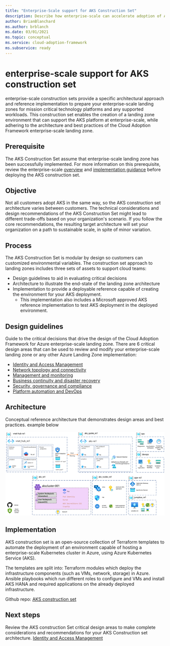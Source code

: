 ```yaml
---
title: "Enterprise-Scale support for AKS Construction Set"
description: Describe how enterprise-scale can accelerate adoption of AKS
author: BrianBlanchard
ms.author: brblanch
ms.date: 03/01/2021
ms.topic: conceptual
ms.service: cloud-adoption-framework
ms.subservice: ready
---
```


# enterprise-scale support for AKS construction set
  
enterprise-scale construction sets provide a specific architectural approach and reference implementation to prepare your enterprise-scale landing zones for mission critical technology platforms and any supported workloads. This construction set enables the creation of a landing zone environment that can support the AKS platform at enterprise-scale, while adhering to the architecture and best practices of the Cloud Adoption Framework enterprise-scale landing zone.

## Prerequisite

The AKS Construction Set assume that enterprise-scale landing zone has been successfully implemented. For more information on this prerequisite, review the enterprise-scale [overview](https://docs.microsoft.com/azure/cloud-adoption-framework/ready/enterprise-scale/) and [implementation guidance](https://docs.microsoft.com/azure/cloud-adoption-framework/ready/enterprise-scale/implementation) before deploying the AKS construction set.

## Objective

Not all customers adopt AKS in the same way, so the AKS construction set architecture varies between customers. The technical considerations and design recommendations of the AKS Construction Set might lead to different trade-offs based on your organization's scenario. If you follow the core recommendations, the resulting target architecture will set your organization on a path to sustainable scale, in spite of minor variation.

## Process

The AKS Construction Set is modular by design so customers can customized environmental variables. The construction set approach to landing zones includes three sets of assets to support cloud teams:

- Design guidelines to aid in evaluating critical decisions
- Architecture to illustrate the end-state of the landing zone architecture
- Implementation to provide a deployable reference capable of creating the environment for your AKS deployment. 
  - This implementation also includes a Microsoft approved AKS reference implementation to test AKS deployment in the deployed environment.

## Design guidelines

Guide to the critical decisions that drive the design of the Cloud Adoption Framework for Azure enterprise-scale landing zone. There are 6 critical design areas that can be used to review and modify your enterprise-scale landing zone or any other Azure Landing Zone implementation:

- [Identity and Access Management](./eslz-identity-and-access-management.md)
- [Network topology and connectivity](./eslz-network-topology-and-connectivity.md)
- [Management and monitoring](./eslz-management-and-monitoring.md)
- [Business continuity and disaster recovery](./eslz-business-continuity-and-disaster-recovery.md)
- [Security, governance and compliance](./eslz-security-governance-and-compliance.md)
- [Platform automation and DevOps](./eslz-platform-automation-and-devops.md)

## Architecture

Conceptual reference architecture that demonstrates design areas and best practices. example below

![Responsibility Zones](media\aks_enterprise_scale_lz.png)

## Implementation

AKS construction set is an open-source collection of Terraform templates to automate the deployment of an environment capable of hosting a enterprise-scale Kubernetes cluster in Azure, using Azure Kubernetes Service (AKS).

The templates are split into:
Terraform modules which deploy the infrastructure components (such as VMs, network, storage) in Azure.
Ansible playbooks which run different roles to configure and VMs and install AKS HANA and required applications on the already deployed infrastructure.

Github repo: [AKS construction set](https://github.com/Azure/caf-terraform-landingzones-starter/tree/starter/enterprise_scale/construction_sets/aks/online/aks_secure_baseline)

## Next steps

Review the AKS construction Set critical design areas to make complete considerations and recommendations for your AKS Construction set architecture. [Identity and Access Management](./eslz-identity-and-access-management.md)
